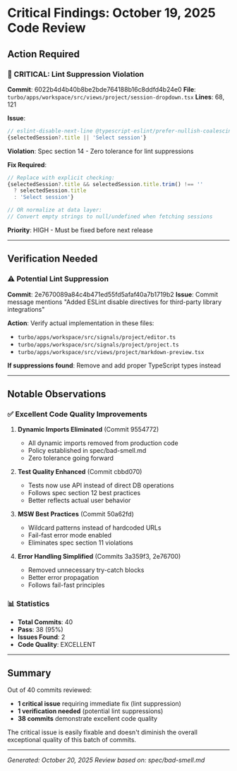# Critical Findings: October 19, 2025 Code Review

## Action Required

### 🔴 CRITICAL: Lint Suppression Violation

**Commit**: 6022b4d4b40b8be2bde764188b16c8ddfd4b24e0
**File**: `turbo/apps/workspace/src/views/project/session-dropdown.tsx`
**Lines**: 68, 121

**Issue**:
```typescript
// eslint-disable-next-line @typescript-eslint/prefer-nullish-coalescing
{selectedSession?.title || 'Select session'}
```

**Violation**: Spec section 14 - Zero tolerance for lint suppressions

**Fix Required**:
```typescript
// Replace with explicit checking:
{selectedSession?.title && selectedSession.title.trim() !== ''
  ? selectedSession.title
  : 'Select session'}

// OR normalize at data layer:
// Convert empty strings to null/undefined when fetching sessions
```

**Priority**: HIGH - Must be fixed before next release

---

## Verification Needed

### ⚠️ Potential Lint Suppression

**Commit**: 2e7670089a84c4b471ed55fd5afaf40a7b1719b2
**Issue**: Commit message mentions "Added ESLint disable directives for third-party library integrations"

**Action**: Verify actual implementation in these files:
- `turbo/apps/workspace/src/signals/project/editor.ts`
- `turbo/apps/workspace/src/signals/project/project.ts`
- `turbo/apps/workspace/src/views/project/markdown-preview.tsx`

**If suppressions found**: Remove and add proper TypeScript types instead

---

## Notable Observations

### ✅ Excellent Code Quality Improvements

1. **Dynamic Imports Eliminated** (Commit 9554772)
   - All dynamic imports removed from production code
   - Policy established in spec/bad-smell.md
   - Zero tolerance going forward

2. **Test Quality Enhanced** (Commit cbbd070)
   - Tests now use API instead of direct DB operations
   - Follows spec section 12 best practices
   - Better reflects actual user behavior

3. **MSW Best Practices** (Commit 50a62fd)
   - Wildcard patterns instead of hardcoded URLs
   - Fail-fast error mode enabled
   - Eliminates spec section 11 violations

4. **Error Handling Simplified** (Commits 3a359f3, 2e76700)
   - Removed unnecessary try-catch blocks
   - Better error propagation
   - Follows fail-fast principles

### 📊 Statistics

- **Total Commits**: 40
- **Pass**: 38 (95%)
- **Issues Found**: 2
- **Code Quality**: EXCELLENT

---

## Summary

Out of 40 commits reviewed:
- **1 critical issue** requiring immediate fix (lint suppression)
- **1 verification needed** (potential lint suppressions)
- **38 commits** demonstrate excellent code quality

The critical issue is easily fixable and doesn't diminish the overall exceptional quality of this batch of commits.

---

*Generated: October 20, 2025*
*Review based on: spec/bad-smell.md*
